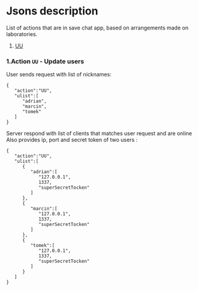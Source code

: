 # Jsons description
List of actions that are in save chat app, based on arrangements made on laboratories.

1. [UU](#markdown-header-1action-uu-update-users-uu)

### 1.Action `UU` - Update users
User sends request with list of nicknames:

```
{
   "action":"UU",
   "ulist":[
      "adrian",
      "marcin",
      "tomek"
   ]
}
```
Server respond with list of clients that matches user request and are online  
Also provides ip, port and secret token of two users :
```
{
   "action":"UU",
   "ulist":[
      {
         "adrian":[
            "127.0.0.1",
            1337,
            "superSecretTocken"
         ]
      },
      {
         "marcin":[
            "127.0.0.1",
            1337,
            "superSecretTocken"
         ]
      },
      {
         "tomek":[
            "127.0.0.1",
            1337,
            "superSecretTocken"
         ]
      }
   ]
}
```

